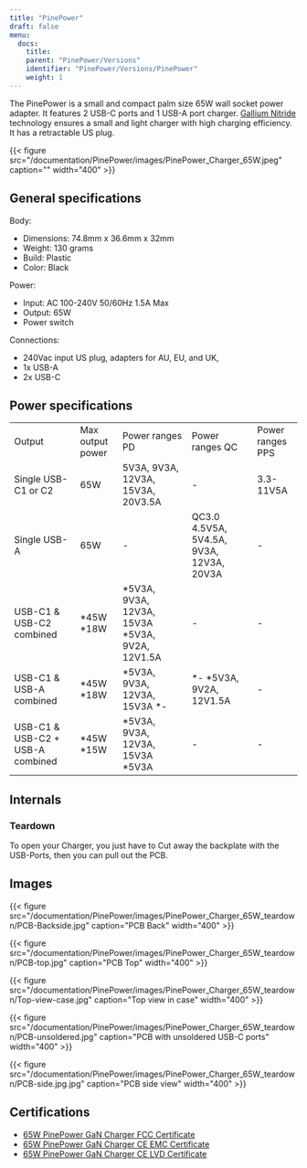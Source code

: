 ```yaml
---
title: "PinePower"
draft: false
menu:
  docs:
    title:
    parent: "PinePower/Versions"
    identifier: "PinePower/Versions/PinePower"
    weight: 1
---
```


The PinePower is a small and compact palm size 65W wall socket power adapter. It features 2 USB-C ports and 1 USB-A port charger. [Gallium Nitride](https://en.wikipedia.org/wiki/Gallium_nitride) technology ensures a small and light charger with high charging efficiency. It has a retractable US plug.

{{< figure src="/documentation/PinePower/images/PinePower_Charger_65W.jpeg" caption="" width="400" >}}

## General specifications

Body:

* Dimensions: 74.8mm x 36.6mm x 32mm
* Weight: 130 grams
* Build: Plastic
* Color: Black

Power:

* Input: AC 100-240V 50/60Hz 1.5A Max
* Output: 65W
* Power switch

Connections:

* 240Vac input US plug, adapters for AU, EU, and UK,
* 1x USB-A
* 2x USB-C

## Power specifications

|     |     |     |     |     |
| --- | --- | --- | --- | --- |
| Output | Max output power | Power ranges PD | Power ranges QC | Power ranges PPS |
| Single USB-C1 or C2 | 65W | 5V3A, 9V3A, 12V3A, 15V3A, 20V3.5A | - | 3.3-11V5A |
| Single USB-A | 65W | - | QC3.0 4.5V5A, 5V4.5A, 9V3A, 12V3A, 20V3A | - |
| USB-C1 & USB-C2 combined | *45W *18W | *5V3A, 9V3A, 12V3A, 15V3A *5V3A, 9V2A, 12V1.5A | - | - |
| USB-C1 & USB-A combined | *45W *18W | *5V3A, 9V3A, 12V3A, 15V3A *- | *- *5V3A, 9V2A, 12V1.5A | - |
| USB-C1 & USB-C2 + USB-A combined | *45W *15W | *5V3A, 9V3A, 12V3A, 15V3A *5V3A | - | - |

## Internals
### Teardown

To open your Charger, you just have to Cut away the backplate with the USB-Ports, then you can pull out the PCB.

## Images
{{< figure src="/documentation/PinePower/images/PinePower_Charger_65W_teardown/PCB-Backside.jpg" caption="PCB Back" width="400" >}}

{{< figure src="/documentation/PinePower/images/PinePower_Charger_65W_teardown/PCB-top.jpg" caption="PCB Top" width="400" >}}

{{< figure src="/documentation/PinePower/images/PinePower_Charger_65W_teardown/Top-view-case.jpg" caption="Top view in case" width="400" >}}

{{< figure src="/documentation/PinePower/images/PinePower_Charger_65W_teardown/PCB-unsoldered.jpg" caption="PCB with unsoldered USB-C ports" width="400" >}}

{{< figure src="/documentation/PinePower/images/PinePower_Charger_65W_teardown/PCB-side.jpg.jpg" caption="PCB side view" width="400" >}}

## Certifications

* [65W PinePower GaN Charger FCC Certificate](https://files.pine64.org/doc/cert/65W%20PinePower%20FCC-SDO%20Certificate-LCSA110222005E.pdf)
* [65W PinePower GaN Charger CE EMC Certificate](https://files.pine64.org/doc/cert/65W%20PinePower%20GaN%20Charger%20CE%20EMC%20Certificate-LCSA110222003E.pdf)
* [65W PinePower GaN Charger CE LVD Certificate](https://files.pine64.org/doc/cert/65W%20PinePower%20GaN%20Charger%20CE%20LVD%20Certificate-LCSA110222004S.pdf)
